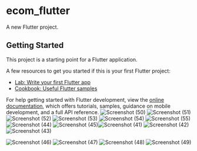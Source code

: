 # ecom_flutter

A new Flutter project.

## Getting Started

This project is a starting point for a Flutter application.

A few resources to get you started if this is your first Flutter project:

- [Lab: Write your first Flutter app](https://docs.flutter.dev/get-started/codelab)
- [Cookbook: Useful Flutter samples](https://docs.flutter.dev/cookbook)

For help getting started with Flutter development, view the
[online documentation](https://docs.flutter.dev/), which offers tutorials,
samples, guidance on mobile development, and a full API reference.
![Screenshot (50)](https://user-images.githubusercontent.com/78540958/180785921-1f0e937c-513c-4d36-b4ad-2d406754a216.png)
![Screenshot (51)](https://user-images.githubusercontent.com/78540958/180785931-212b857a-76ab-455f-ae31-77ae8a2db9dd.png)
![Screenshot (52)](https://user-images.githubusercontent.com/78540958/180785935-f86f5144-b86d-4079-9b3c-3a1e26cbef1d.png)
![Screenshot (53)](https://user-images.githubusercontent.com/78540958/180785939-9b3014bf-876f-4bb3-b176-d8d75ebe634f.png)
![Screenshot (54)](https://user-images.githubusercontent.com/78540958/180785945-f28045d1-3f22-4970-b875-59a8a4746891.png)
![Screenshot (55)](https://user-images.githubusercontent.com/78540958/180785948-19d7078b-6936-4845-8881-24e9c36eb587.png)
![Screenshot (44)](https://user-images.githubusercontent.com/78540958/180785952-4e9b1b60-68a3-4c55-985e-05b97a24e8c0.png)
![Screenshot (45)](https://user-images.githubusercontent.com/78540958/180785959-89cb1d97-beda-491b-8e79-81d4faa2d2fc.png)![Screenshot (41)](https://user-images.githubusercontent.com/78540958/180786101-128c9738-b86f-4cde-a47c-3bd7cd0b4182.png)
![Screenshot (42)](https://user-images.githubusercontent.com/78540958/180786115-08223cdc-33ce-4608-8abf-d1f2d76e6d3d.png)
![Screenshot (43)](https://user-images.githubusercontent.com/78540958/180786142-61f16dcc-7516-4ffa-afd0-7f348a6e0da1.png)

![Screenshot (46)](https://user-images.githubusercontent.com/78540958/180785963-80ab349e-3dbc-418b-af39-ec2b1a79d7b5.png)
![Screenshot (47)](https://user-images.githubusercontent.com/78540958/180785970-ee211191-21a2-4b3c-98d7-19d7cbbf9b04.png)
![Screenshot (48)](https://user-images.githubusercontent.com/78540958/180785975-eaed0060-5c83-4c6a-ae75-7a7cb3b43f7d.png)
![Screenshot (49)](https://user-images.githubusercontent.com/78540958/180785982-d761379a-e115-47a3-827a-52fadf6b8235.png)
